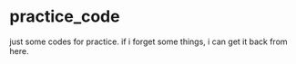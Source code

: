 # practice_code
just some codes for practice.
if i forget some things, i can get it back from here. 
